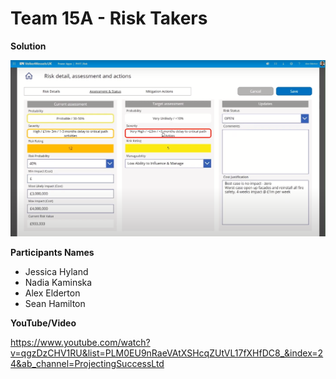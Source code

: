 # Team 15A - Risk Takers
**Solution**



![alt text](https://github.com/Projecting-Success-Solutions-Portal/Hack-17/blob/main/Challenge%2015/Team%2015A%20-%20Risk%20Takers/Team%2015A%20Cover%20Image.PNG?raw=true)

**Participants Names**

- Jessica Hyland
- Nadia Kaminska
- Alex Elderton
- Sean Hamilton

**YouTube/Video**

https://www.youtube.com/watch?v=qgzDzCHV1RU&list=PLM0EU9nRaeVAtXSHcqZUtVL17fXHfDC8_&index=24&ab_channel=ProjectingSuccessLtd
